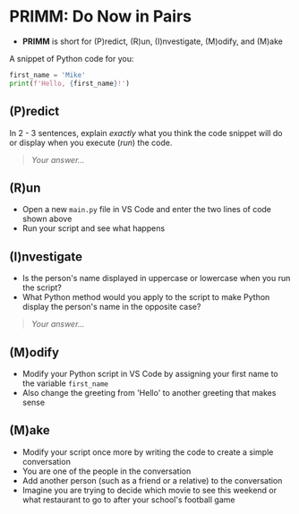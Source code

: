 # PRIMM: Do Now in Pairs

- **PRIMM** is short for (P)redict, (R)un, (I)nvestigate, (M)odify, and (M)ake

A snippet of Python code for you:
```python
first_name = 'Mike'
print(f'Hello, {first_name}!')
```

## (P)redict
In 2 - 3 sentences, explain *exactly* what you think the code snippet will do or display when you execute (*run*) the code.   

> *Your answer...*

## (R)un
- Open a new `main.py` file in VS Code and enter the two lines of code shown above
- Run your script and see what happens

## (I)nvestigate

- Is the person's name displayed in uppercase or lowercase when you run the script?
- What Python method would you apply to the script to make Python display the person's name in the opposite case?

> *Your answer...*


## (M)odify

- Modify your Python script in VS Code by assigning your first name to the variable `first_name`
- Also change the greeting from 'Hello' to another greeting that makes sense

## (M)ake
- Modify your script once more by writing the code to create a simple conversation
- You are one of the people in the conversation
- Add another person (such as a friend or a relative) to the conversation
- Imagine you are trying to decide which movie to see this weekend or what restaurant to go to after your school's football game
